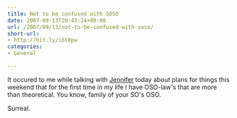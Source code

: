 ```yaml
---
title: Not to be confused with SOSO
date: 2007-09-13T20:43:24+00:00
url: /2007/09/13/not-to-be-confused-with-soso/
short-url:
- http://bit.ly/i6Y8pw
categories:
- General

---
```

<div class='microid-mailto+http:sha1:6aab83246922040b3a6d1f9bd36c91d4681732fb'>

It occured to me while talking with [Jennifer](http://amblypygid.livejournal.com/) today about plans for things this weekend that for the first time in my life I have OSO-law's that are more than theoretical. You know, family of your SO's OSO.

Surreal.

